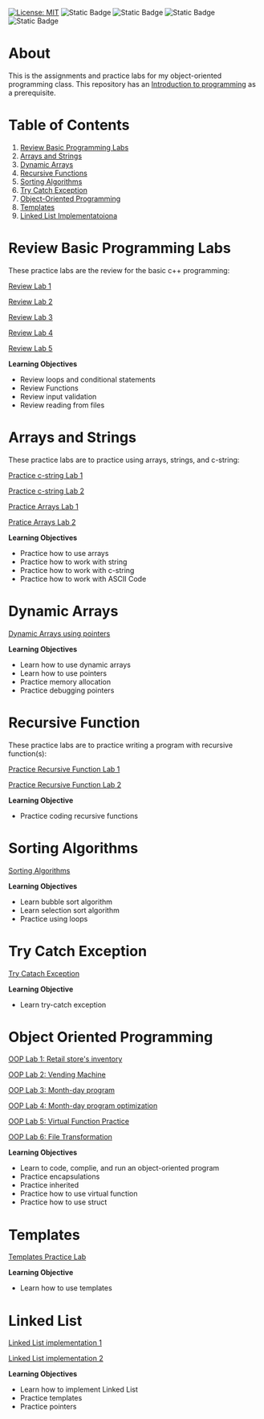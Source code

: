 [![License: MIT](https://img.shields.io/badge/License-MIT-yellow.svg)](https://opensource.org/licenses/MIT) ![Static Badge](https://img.shields.io/badge/C%2B%2B-Lang-pink?logo=c%2B%2B&link=https%3A%2F%2Fcplusplus.com%2F) ![Static Badge](https://img.shields.io/badge/Website-Jittapatrick-blue?logo=README&logoColor=%23999999&link=https%3A%2F%2Fbit.ly%2Fjittapatrick) ![Static Badge](https://img.shields.io/badge/Github-patrick2544-black?logo=Github&logoColor=%25230098FF&link=https%3A%2F%2Fgithub.com%2FPatrick2544) ![Static Badge](https://img.shields.io/badge/Paypal-donate-purple?logo=Paypal&logoColor=%25230098FF&link=https%3A%2F%2Fpaypal.me%2Fsjpmiles%3Fcountry.x%3DTH%26locale.x%3Dth_TH)

# About
This is the assignments and practice labs for my object-oriented programming class. This repository has an [Introduction to programming](https://github.com/Patrick2544/Intro-programming-cpp-/tree/main) as a prerequisite.

# Table of Contents
1. [Review Basic Programming Labs](#Review-Basic-Programming-Labs)
2. [Arrays and Strings](#Arrays-and-Strings)
3. [Dynamic Arrays](#Dynamic-Arrays)
4. [Recursive Functions](#Recursive-Functions)
5. [Sorting Algorithms](#Sorting-Algorithms)
6. [Try Catch Exception](#Try-Catch-Exception)
7. [Object-Oriented Programming](#Object-Oriented-Programming)
8. [Templates](#Templates)
9. [Linked List Implementatoiona](#Linked-List)

# Review Basic Programming Labs

These practice labs are the review for the basic c++ programming:

[Review Lab 1](https://github.com/Patrick2544/OOP-Programming-cpp/blob/main/Review%20Basic%20Programming%20Lab/Source.cpp)

[Review Lab 2](https://github.com/Patrick2544/OOP-Programming-cpp/blob/main/Review%20Basic%20Programming%20Lab%202/Source.cpp)

[Review Lab 3](https://github.com/Patrick2544/OOP-Programming-cpp/blob/main/Review%20Basic%20Programming%20Lab%203/Source.cpp)

[Review Lab 4](https://github.com/Patrick2544/OOP-Programming-cpp/blob/main/Review%20Function%20Lab/Source.cpp)

[Review Lab 5](https://github.com/Patrick2544/OOP-Programming-cpp/tree/main/Review%20Inout%20Output%20Files)

**Learning Objectives**
* Review loops and conditional statements
* Review Functions
* Review input validation
* Review reading from files

# Arrays and Strings

These practice labs are to practice using arrays, strings, and c-string:

[Practice c-string Lab 1](https://github.com/Patrick2544/OOP-Programming-cpp/blob/main/Practice%20c-string%20lab/Source.cpp)

[Practice c-string Lab 2](https://github.com/Patrick2544/OOP-Programming-cpp/blob/main/Practice%20c-string%20lab/Source.cpp)

[Practice Arrays Lab 1](https://github.com/Patrick2544/OOP-Programming-cpp/tree/main/Upper%20Lower%20Case%20with%20files)

[Pratice Arrays Lab 2](https://github.com/Patrick2544/OOP-Programming-cpp/tree/main/Count%20frequency%20Letters)

**Learning Objectives**
* Practice how to use arrays
* Practice how to work with string
* Practice how to work with c-string
* Practice how to work with ASCII Code

# Dynamic Arrays

[Dynamic Arrays using pointers](https://github.com/Patrick2544/OOP-Programming-cpp/blob/main/Dynamic%20Array%20using%20pointers/Source.cpp)

**Learning Objectives**
* Learn how to use dynamic arrays
* Learn how to use pointers
* Practice memory allocation
* Practice debugging pointers

# Recursive Function

These practice labs are to practice writing a program with recursive function(s):

[Practice Recursive Function Lab 1](https://github.com/Patrick2544/OOP-Programming-cpp/blob/main/Recurive%20Function%20Practice/Source.cpp)

[Practice Recursive Function Lab 2](https://github.com/Patrick2544/OOP-Programming-cpp/blob/main/Recursive%20Function%20Practice%202/Source.cpp)

**Learning Objective**
* Practice coding recursive functions

# Sorting Algorithms

[Sorting Algorithms](https://github.com/Patrick2544/OOP-Programming-cpp/blob/main/Sorting%20Algorithms/Source.cpp)

**Learning Objectives**
* Learn bubble sort algorithm
* Learn selection sort algorithm
* Practice using loops

# Try Catch Exception

[Try Catach Exception](https://github.com/Patrick2544/OOP-Programming-cpp/blob/main/Try-Catch%20except%20Practice%20Lab/Source.cpp)

**Learning Objective**
* Learn try-catch exception

# Object Oriented Programming

[OOP Lab 1: Retail store's inventory](https://github.com/Patrick2544/OOP-Programming-cpp/blob/main/retail%20store's%20inventory/Source.cpp)

[OOP Lab 2: Vending Machine](https://github.com/Patrick2544/OOP-Programming-cpp/blob/main/Vending%20Machine/Source.cpp)

[OOP Lab 3: Month-day program](https://github.com/Patrick2544/OOP-Programming-cpp/blob/main/Month-day%20program/Source.cpp)

[OOP Lab 4: Month-day program optimization](https://github.com/Patrick2544/OOP-Programming-cpp/blob/main/Month-day%20program/Source.cpp)

[OOP Lab 5: Virtual Function Practice](https://github.com/Patrick2544/OOP-Programming-cpp/blob/main/Class%20and%20Virtual%20Funct%20Practice%20Lab/Source.cpp)

[OOP Lab 6: File Transformation](https://github.com/Patrick2544/OOP-Programming-cpp/tree/main/File%20Transformation%20(Inherited))

**Learning Objectives**
* Learn to code, complie, and run an object-oriented program
* Practice encapsulations
* Practice inherited
* Practice how to use virtual function
* Practice how to use struct

# Templates

[Templates Practice Lab](https://github.com/Patrick2544/OOP-Programming-cpp/blob/main/Templates%20Practice%20Lab/Source.cpp)

**Learning Objective**
* Learn how to use templates

# Linked List

[Linked List implementation 1](https://github.com/Patrick2544/OOP-Programming-cpp/blob/main/Linked%20List%20implementation/Source.cpp)

[Linked List implementation 2](https://github.com/Patrick2544/OOP-Programming-cpp/blob/main/Linked%20List%20Implementation%202/Source.cpp)

**Learning Objectives**
* Learn how to implement Linked List
* Practice templates
* Practice pointers
